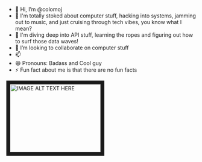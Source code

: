 - 👋 Hi, I’m @colomoj
- 👀 I'm totally stoked about computer stuff, hacking into systems, jamming out to music, and just cruising through tech vibes, you know what I mean?
- 🌱 I'm diving deep into API stuff, learning the ropes and figuring out how to surf those data waves! 
- 💞 I’m looking to collaborate on computer stuff
- 📫 
- 😄 Pronouns: Badass and Cool guy
- ⚡ Fun fact about me is that there are no fun facts

<!---
colomoj/colomoj is a ✨ special ✨ repository because its `README.md` (this file) appears on your GitHub profile.
You can click the Preview link to take a look at your changes.
--->
<a href="[http://www.youtube.com/watch?feature=player_embedded&v=YOUTUBE_VIDEO_ID_HERE](https://www.youtube.com/watch?v=5HN7_mOspic)
" target="_blank"><img src="http://img.youtube.com/vi/YOUTUBE_VIDEO_ID_HERE/0.jpg" 
alt="IMAGE ALT TEXT HERE" width="240" height="180" border="10" /></a>

